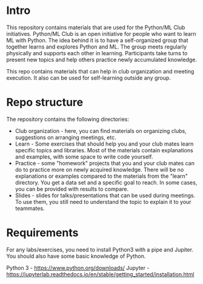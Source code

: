 # Intro
This repository contains materials that are used for the Python/ML Club initiatives.
Python/ML Club is an open initiative for people who want to learn ML with Python. The idea behind it is to have a self-organized group that together learns and explores Python and ML. The group meets regularly physically and supports each other in learning. Participants take turns to present new topics and help others practice newly accumulated knowledge.

This repo contains materials that can help in club organization and meeting execution. It also can be used for self-learning outside any group.

# Repo structure
The repository contains the following directories:
- Club organization - here, you can find materials on organizing clubs, suggestions on arranging meetings, etc.
- Learn - Some exercises that should help you and your club mates learn specific topics and libraries. Most of the materials contain explanations and examples, with some space to write code yourself.
- Practice - some "homework" projects that you and your club mates can do to practice more on newly acquired knowledge. There will be no explanations or examples compared to the materials from the "learn" directory. You get a data set and a specific goal to reach. In some cases, you can be provided with results to compare.
- Slides - slides for talks/presentations that can be used during meetings. To use them, you still need to understand the topic to explain it to your teammates.

# Requirements
For any labs/exercises, you need to install Python3 with a pipe and Jupiter. You should also have some basic knowledge of Python.

Python 3 - https://www.python.org/downloads/
Jupyter - https://jupyterlab.readthedocs.io/en/stable/getting_started/installation.html
